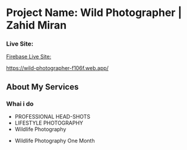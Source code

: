 
# Project Name:  Wild Photographer | Zahid Miran



### Live Site: 

 [Firebase Live Site: ]()
 
 https://wild-photographer-f106f.web.app/
 


## About My Services
### Whai i do
- PROFESSIONAL HEAD-SHOTS
- LIFESTYLE PHOTOGRAPHY
- Wildlife Photography
+ Wildlife Photography One Month 
